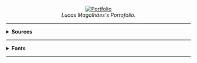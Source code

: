 <p align="center">
  <a href="https://lucasrmagalhaes.github.io/portfolio/" target="_blank">
    <img 
         src="https://github.com/lucasrmagalhaes/lucasrmagalhaes.github.io/blob/main/portfolio/img/capa.jpg" 
         alt="Portfolio" 
    />
  </a>
  <br />
  <i>Lucas Magalhães's Portofolio.</i>
</p>

<hr />

<details>
  <summary><strong>Sources</strong></summary>
  
  <br />
  
  - [Responsive Personal Portfolio Website using HTML CSS & JavaScript](https://www.youtube.com/watch?v=tcskp-ncN0I&list=PLeEpiRHdVhbfM6HrlsCO4eZdo7Yrgouel&index=1&t=286s "Responsive Personal Portfolio Website using HTML CSS & JavaScript")
  - [Font Awesome 5](https://www.w3schools.com/icons/fontawesome5_intro.asp "Font Awesome 5")
  - [Lorem Ipsum](https://www.lipsum.com/ "Lorem Ipsum")
  - [JQuery CDN](http://code.jquery.com/ "JQuery CDN")
  - [Google Fonts](https://fonts.google.com/ "Google Fonts")
  - [cdnjs](https://cdnjs.com/ "cdnjs")
  - [Hosting Sites for Free](https://www.youtube.com/watch?v=w_2pxwIS1yY "Hosting Sites for Free")
  - [Infinity Free](https://app.infinityfree.net/ "Infinity Free")
  - [Monsta FTP](http://binottotecnologia.com.br/ftp-web/ "Monsta FTP")
  - [Teste .rf.gd](http://lucasrmagalhaes.rf.gd/ "Teste .rf.gd")
  
</details>

<hr />
  
<details>
  <summary><strong>Fonts</strong></summary>
  
  <h4 align="left">Google Fonts - Settings:</h4>

  ##### Poppins:
  - Regular 400
  - Medium 500
  - Semi-bold 600
  - Bold 700

  ##### Ubuntu:
  - Regular 400
  - Medium 500
  - Bold 700

  ##### Import:
  - Embed - @import

  <hr />

  #### cdnjs - Settings:
  - waypoints
  - OwlCarousel2
  - Asset Type: Styling
  - typed.js

</details>

<hr />
